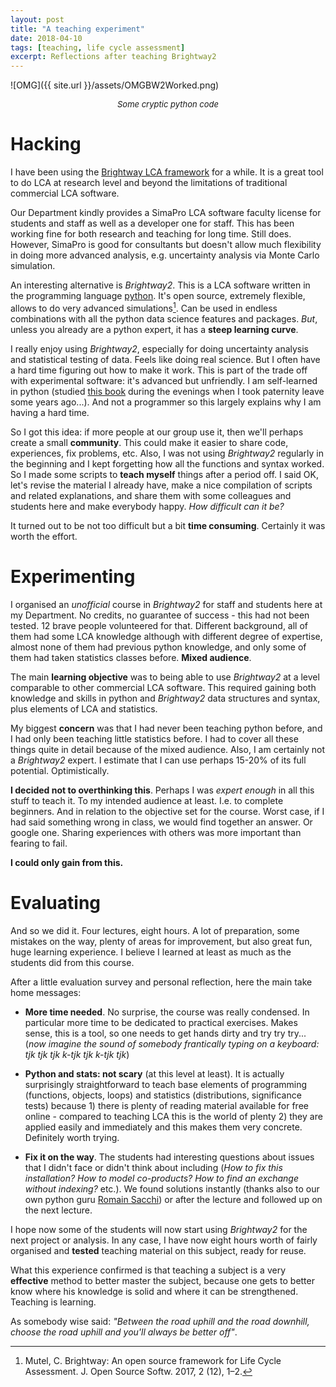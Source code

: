 ```yaml
---
layout: post
title: "A teaching experiment"
date: 2018-04-10
tags: [teaching, life cycle assessment]
excerpt: Reflections after teaching Brightway2
---
```



![OMG]({{ site.url }}/assets/OMGBW2Worked.png)
<center><i><font size="2">Some cryptic python code</font></i></center>


# Hacking

I have been using the [Brightway LCA framework](https://brightwaylca.org/) for a while. It is a great tool to do LCA at research level and beyond the limitations of traditional commercial LCA software. 

Our Department kindly provides a SimaPro LCA software faculty license for students and staff as well as a developer one for staff. This has been working fine for both research and teaching for long time. Still does. However, SimaPro is good for consultants but doesn't allow much flexibility in doing more advanced analysis, e.g. uncertainty analysis via Monte Carlo simulation. 

An interesting alternative is _Brightway2_. This is a LCA software written in the programming language [python](https://en.wikipedia.org/wiki/Python_(programming_language)). It's open source, extremely flexible, allows to do very advanced simulations[^1]. Can be used in endless combinations with all the python data science features and packages. _But_, unless you already are a python expert, it has a **steep learning curve**.

I really enjoy using _Brightway2_, especially for doing uncertainty analysis and statistical testing of data. Feels like doing real science. But I often have a hard time figuring out how to make it work. This is part of the trade off with experimental software: it's advanced but unfriendly. I am self-learned in python (studied [this book](https://learnpythonthehardway.org/python3/) during the evenings when I took paternity leave some years ago...). And not a programmer so this largely explains why I am having a hard time. 

So I got this idea: if more people at our group use it, then we'll perhaps create a small **community**. This could make it easier to share code, experiences, fix problems, etc. Also, I was not using _Brightway2_ regularly in the beginning and I kept forgetting how all the functions and syntax worked. So I made some scripts to **teach myself** things after a period off.  I said OK, let's revise the material I already have, make a nice compilation of scripts and related explanations, and share them with some colleagues and students here and make everybody happy. _How difficult can it be?_

It turned out to be not too difficult but a bit **time consuming**. Certainly it was worth the effort.

# Experimenting 

I organised an _unofficial_ course in _Brightway2_ for staff and students here at my Department. No credits, no guarantee of success - this had not been tested. 
12 brave people volunteered for that. Different background, all of them had some LCA knowledge although with different degree of expertise, almost none of them had previous python knowledge, and only some of them had taken statistics classes before. **Mixed audience**.

The main **learning objective** was to being able to use _Brightway2_ at a level comparable to other commercial LCA software. This required gaining both knowledge and skills in python and _Brightway2_ data structures and syntax, plus elements of LCA and statistics. 

My biggest **concern** was that I had never been teaching python before, and I had only been teaching little statistics before. I had to cover all these things quite in detail because of the mixed audience. Also, I am certainly not a _Brightway2_ expert. I estimate that I can use perhaps 15-20% of its full potential. Optimistically.

**I decided not to overthinking this**. Perhaps I was _expert enough_ in all this stuff to teach it. To my intended audience at least. I.e. to complete beginners. And in relation to the objective set for the course. Worst case, if I had said something wrong in class, we would find together an answer. Or google one. Sharing experiences with others was more important than fearing to fail. 

**I could only gain from this.**


# Evaluating

And so we did it. Four lectures, eight hours. A lot of preparation, some mistakes on the way, plenty of areas for improvement, but also great fun, huge learning experience. I believe I learned at least as much as the students did from this course. 

After a little evaluation survey and personal reflection, here the main take home messages:

- **More time needed**. No surprise, the course was really condensed. In particular more time to be dedicated to practical exercises. Makes sense, this is a tool, so one needs to get hands dirty and try try try...(_now imagine the sound of somebody frantically typing on a keyboard: tjk tjk tjk k-tjk tjk k-tjk tjk_)

- **Python and stats: not scary** (at this level at least). It is actually surprisingly straightforward to teach base elements of programming (functions, objects, loops) and statistics (distributions, significance tests) because 1) there is plenty of reading material available for free online - compared to teaching LCA this is the world of plenty 2) they are applied easily and immediately and this makes them very concrete. Definitely worth trying.

- **Fix it on the way**. The students had interesting questions about issues that I didn't face or didn't think about including (_How to fix this installation?_ _How to model co-products?_ _How to find an exchange without indexing?_ etc.). We found solutions instantly (thanks also to our own python guru [Romain Sacchi](http://personprofil.aau.dk/126896?lang=en)) or after the lecture and followed up on the next lecture.

I hope now some of the students will now start using _Brightway2_ for the next project or analysis. In any case, I have now eight hours worth of fairly organised and **tested** teaching material on this subject, ready for reuse. 

What this experience confirmed is that teaching a subject is a very **effective** method to better master the subject, because one gets to better know where his knowledge is solid and where it can be strengthened.  Teaching is learning. 

As somebody wise said: _"Between the road uphill and the road downhill, choose the road uphill and you'll always be better off"_.



[^1]: Mutel, C. Brightway: An open source framework for Life Cycle Assessment. J. Open Source Softw. 2017, 2 (12), 1–2.

